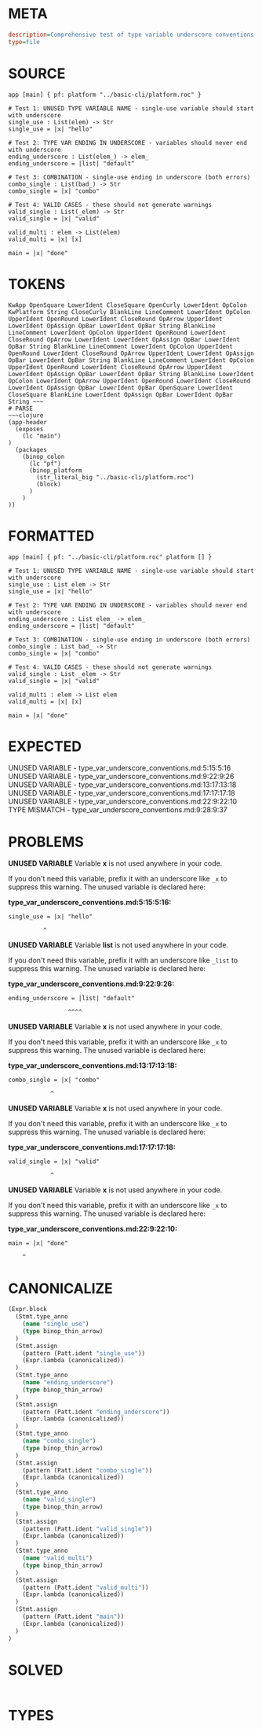 # META
~~~ini
description=Comprehensive test of type variable underscore conventions
type=file
~~~
# SOURCE
~~~roc
app [main] { pf: platform "../basic-cli/platform.roc" }

# Test 1: UNUSED TYPE VARIABLE NAME - single-use variable should start with underscore
single_use : List(elem) -> Str
single_use = |x| "hello"

# Test 2: TYPE VAR ENDING IN UNDERSCORE - variables should never end with underscore
ending_underscore : List(elem_) -> elem_
ending_underscore = |list| "default"

# Test 3: COMBINATION - single-use ending in underscore (both errors)
combo_single : List(bad_) -> Str
combo_single = |x| "combo"

# Test 4: VALID CASES - these should not generate warnings
valid_single : List(_elem) -> Str
valid_single = |x| "valid"

valid_multi : elem -> List(elem)
valid_multi = |x| [x]

main = |x| "done"
~~~
# TOKENS
~~~text
KwApp OpenSquare LowerIdent CloseSquare OpenCurly LowerIdent OpColon KwPlatform String CloseCurly BlankLine LineComment LowerIdent OpColon UpperIdent OpenRound LowerIdent CloseRound OpArrow UpperIdent LowerIdent OpAssign OpBar LowerIdent OpBar String BlankLine LineComment LowerIdent OpColon UpperIdent OpenRound LowerIdent CloseRound OpArrow LowerIdent LowerIdent OpAssign OpBar LowerIdent OpBar String BlankLine LineComment LowerIdent OpColon UpperIdent OpenRound LowerIdent CloseRound OpArrow UpperIdent LowerIdent OpAssign OpBar LowerIdent OpBar String BlankLine LineComment LowerIdent OpColon UpperIdent OpenRound LowerIdent CloseRound OpArrow UpperIdent LowerIdent OpAssign OpBar LowerIdent OpBar String BlankLine LowerIdent OpColon LowerIdent OpArrow UpperIdent OpenRound LowerIdent CloseRound LowerIdent OpAssign OpBar LowerIdent OpBar OpenSquare LowerIdent CloseSquare BlankLine LowerIdent OpAssign OpBar LowerIdent OpBar String ~~~
# PARSE
~~~clojure
(app-header
  (exposes
    (lc "main")
)
  (packages
    (binop_colon
      (lc "pf")
      (binop_platform
        (str_literal_big "../basic-cli/platform.roc")
        (block)
      )
    )
))
~~~
# FORMATTED
~~~roc
app [main] { pf: "../basic-cli/platform.roc" platform [] }

# Test 1: UNUSED TYPE VARIABLE NAME - single-use variable should start with underscore
single_use : List elem -> Str
single_use = |x| "hello"

# Test 2: TYPE VAR ENDING IN UNDERSCORE - variables should never end with underscore
ending_underscore : List elem_ -> elem_
ending_underscore = |list| "default"

# Test 3: COMBINATION - single-use ending in underscore (both errors)
combo_single : List bad_ -> Str
combo_single = |x| "combo"

# Test 4: VALID CASES - these should not generate warnings
valid_single : List _elem -> Str
valid_single = |x| "valid"

valid_multi : elem -> List elem
valid_multi = |x| [x]

main = |x| "done"
~~~
# EXPECTED
UNUSED VARIABLE - type_var_underscore_conventions.md:5:15:5:16
UNUSED VARIABLE - type_var_underscore_conventions.md:9:22:9:26
UNUSED VARIABLE - type_var_underscore_conventions.md:13:17:13:18
UNUSED VARIABLE - type_var_underscore_conventions.md:17:17:17:18
UNUSED VARIABLE - type_var_underscore_conventions.md:22:9:22:10
TYPE MISMATCH - type_var_underscore_conventions.md:9:28:9:37
# PROBLEMS
**UNUSED VARIABLE**
Variable **x** is not used anywhere in your code.

If you don't need this variable, prefix it with an underscore like `_x` to suppress this warning.
The unused variable is declared here:

**type_var_underscore_conventions.md:5:15:5:16:**
```roc
single_use = |x| "hello"
```
              ^


**UNUSED VARIABLE**
Variable **list** is not used anywhere in your code.

If you don't need this variable, prefix it with an underscore like `_list` to suppress this warning.
The unused variable is declared here:

**type_var_underscore_conventions.md:9:22:9:26:**
```roc
ending_underscore = |list| "default"
```
                     ^^^^


**UNUSED VARIABLE**
Variable **x** is not used anywhere in your code.

If you don't need this variable, prefix it with an underscore like `_x` to suppress this warning.
The unused variable is declared here:

**type_var_underscore_conventions.md:13:17:13:18:**
```roc
combo_single = |x| "combo"
```
                ^


**UNUSED VARIABLE**
Variable **x** is not used anywhere in your code.

If you don't need this variable, prefix it with an underscore like `_x` to suppress this warning.
The unused variable is declared here:

**type_var_underscore_conventions.md:17:17:17:18:**
```roc
valid_single = |x| "valid"
```
                ^


**UNUSED VARIABLE**
Variable **x** is not used anywhere in your code.

If you don't need this variable, prefix it with an underscore like `_x` to suppress this warning.
The unused variable is declared here:

**type_var_underscore_conventions.md:22:9:22:10:**
```roc
main = |x| "done"
```
        ^


# CANONICALIZE
~~~clojure
(Expr.block
  (Stmt.type_anno
    (name "single_use")
    (type binop_thin_arrow)
  )
  (Stmt.assign
    (pattern (Patt.ident "single_use"))
    (Expr.lambda (canonicalized))
  )
  (Stmt.type_anno
    (name "ending_underscore")
    (type binop_thin_arrow)
  )
  (Stmt.assign
    (pattern (Patt.ident "ending_underscore"))
    (Expr.lambda (canonicalized))
  )
  (Stmt.type_anno
    (name "combo_single")
    (type binop_thin_arrow)
  )
  (Stmt.assign
    (pattern (Patt.ident "combo_single"))
    (Expr.lambda (canonicalized))
  )
  (Stmt.type_anno
    (name "valid_single")
    (type binop_thin_arrow)
  )
  (Stmt.assign
    (pattern (Patt.ident "valid_single"))
    (Expr.lambda (canonicalized))
  )
  (Stmt.type_anno
    (name "valid_multi")
    (type binop_thin_arrow)
  )
  (Stmt.assign
    (pattern (Patt.ident "valid_multi"))
    (Expr.lambda (canonicalized))
  )
  (Stmt.assign
    (pattern (Patt.ident "main"))
    (Expr.lambda (canonicalized))
  )
)
~~~
# SOLVED
~~~clojure
~~~
# TYPES
~~~roc
~~~
